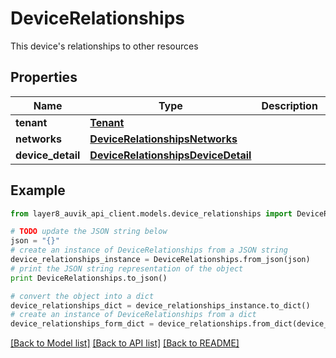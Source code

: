 # DeviceRelationships

This device's relationships to other resources

## Properties
Name | Type | Description | Notes
------------ | ------------- | ------------- | -------------
**tenant** | [**Tenant**](Tenant.md) |  | [optional] 
**networks** | [**DeviceRelationshipsNetworks**](DeviceRelationshipsNetworks.md) |  | [optional] 
**device_detail** | [**DeviceRelationshipsDeviceDetail**](DeviceRelationshipsDeviceDetail.md) |  | [optional] 

## Example

```python
from layer8_auvik_api_client.models.device_relationships import DeviceRelationships

# TODO update the JSON string below
json = "{}"
# create an instance of DeviceRelationships from a JSON string
device_relationships_instance = DeviceRelationships.from_json(json)
# print the JSON string representation of the object
print DeviceRelationships.to_json()

# convert the object into a dict
device_relationships_dict = device_relationships_instance.to_dict()
# create an instance of DeviceRelationships from a dict
device_relationships_form_dict = device_relationships.from_dict(device_relationships_dict)
```
[[Back to Model list]](../README.md#documentation-for-models) [[Back to API list]](../README.md#documentation-for-api-endpoints) [[Back to README]](../README.md)


